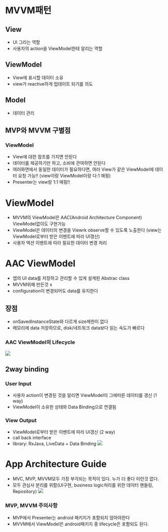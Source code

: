 # MVVM패턴

## View
- UI 그리는 역할
- 사용자의 action을 ViewModel한테 알리는 역할

## ViewModel
- View에 표시할 데이터 소유
- view가 reactive하게 업데이트 되기를 의도

## Model
- 데이터 관리

## MVP와 MVVM 구별점
### ViewModel
- View에 대한 참조를 가지면 안된다
- 데이터를 제공하기만 하고, 소비에 관여하면 안된다
- 여러화면에서 동일한 데이터가 필요하다면, 여러 View가 같은 ViewModel에 데이터 요청 가능!! (view이랑 ViewModel이랑 다:1 매핑)
- Presenter는 view랑 1:1 매핑!!

# ViewModel
- MVVM의 ViewModel은 AAC(Android Architecture Component) ViewModel없이도 구현가능
- ViewModel은 데이터의 변경을 Viewrk observe할 수 있도록 노출한다 (view는 ViewModel로부터 받은 이벤트에 따라 UI갱신)
- 사용자 액션 이벤트에 따라 필요한 데이터 변경 처리
# AAC ViewModel
- 앱의 UI data를 저장하고 관리할 수 있게 설계된 Abstrac class
- MVVM위해 만든것 x
- configuration이 변경되어도 data를 유지한다
## 장점
- onSavedInstanceState와 다르게 size제한이 없다
- 메모리에 data 저장하므로, disk/네트워크 data보다 읽는 속도가 빠르다

### AAC ViewModel의 Lifecycle
![](https://i.imgur.com/aVH98zs.png)

## 2way binding
### User Input
- 사용자 action이 변경된 것을 알리면 ViewModel이 그에따른 데이터를 갱신 (1 way)
- ViewModel이 소유한 상태와 Data Binding으로 연결됨
### View Output 
- ViewModel로부터 받은 이벤트에 따라 UI갱신 (2 way)
- call back interface
- library: RxJava, LiveData + Data Binding
![](https://i.imgur.com/3hnygsZ.png)

# App Architecture Guide
- MVC, MVP, MVVM모두 가장 부각되는 목적이 있다. 누가 더 좋다 이런것 없다.
- 모두 관심사 분리를 위함(UI구현, business logic처리를 위한 데이터 핸들링, Repository)
![](https://i.imgur.com/NORP3TZ.png)

### MVP, MVVM 주의사항
- MVP에서 Presenter는 android 패키지가 포함되지 않아야한다
- MVVM에서 ViewModel은 android패키지 중 lifecycle은 포함되도 된다. 

